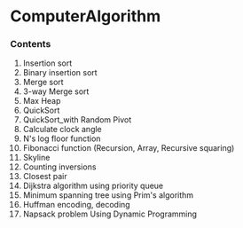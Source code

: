 # ComputerAlgorithm

### Contents
1. Insertion sort
2. Binary insertion sort
3. Merge sort 
4. 3-way Merge sort
5. Max Heap
6. QuickSort
7. QuickSort_with Random Pivot
8. Calculate clock angle
9. N's log floor function
10. Fibonacci function (Recursion, Array, Recursive squaring)
11. Skyline
12. Counting inversions
13. Closest pair
14. Dijkstra algorithm using priority queue
15. Minimum spanning tree using Prim's algorithm
16. Huffman encoding, decoding
17. Napsack problem Using Dynamic Programming
